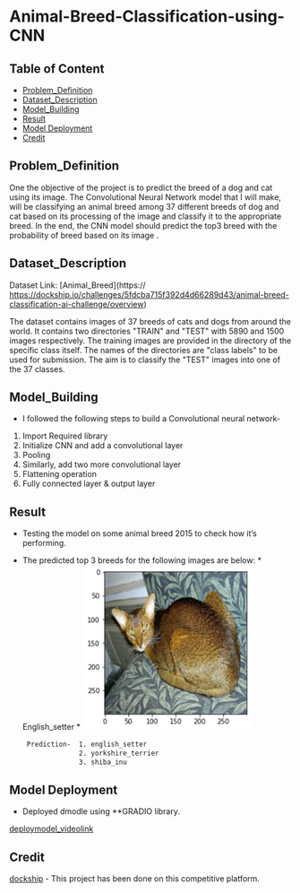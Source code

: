 # Animal-Breed-Classification-using-CNN


## Table of Content
  * [Problem_Definition](#Problem_Definition)
  * [Dataset_Description](#Dataset_Description)
  * [Model_Building](#Model_Building)
  * [Result](#Result)
  * [Model Deployment ](#Model_Deployment )
  * [Credit](#Credit)
  

 
 ## Problem_Definition
 One the objective of the project is to predict the breed of a dog and cat using its image. 
The Convolutional Neural Network model that I will make, will be classifying an animal breed among 37 different breeds of dog and cat based on its processing of the image and classify it to the appropriate breed. In the end, the CNN model should predict the top3 breed with the probability of breed based on its image .

 ## Dataset_Description
 
Dataset Link:  [Animal_Breed](https:// https://dockship.io/challenges/5fdcba715f392d4d66289d43/animal-breed-classification-ai-challenge/overview)

The dataset contains images of 37 breeds of cats and dogs from around the world. It contains two directories "TRAIN" and "TEST" with 5890 and 1500 images respectively. The training images are provided in the directory of the specific class itself. The names of the directories are "class labels" to be used for submission. The aim is to classify the "TEST" images into one of the 37 classes.




## Model_Building
*  I followed the following steps to build a Convolutional neural network-
1.	Import Required library
2.	Initialize CNN and add a convolutional layer
3.	Pooling
4.	Similarly, add two more convolutional layer
5.	Flattening operation
6.	Fully connected layer & output layer

     

## Result
* Testing the model on some animal breed 2015 to check how it’s performing.
* The predicted top 3 breeds for the following images are below: 
       * English_setter
       * 
       <img src="/english_setter.png" width="300">
       
       Prediction-  1. english_setter
                    2. yorkshire_terrier
                    3. shiba_inu


       

       

## Model Deployment 
* Deployed dmodle using **GRADIO library.

[deploymodel_videolink](https://drive.google.com/file/d/1EvX9K8XDGWYgAEHhgv6xP9AjglNuY0z0/view?usp=sharing) 

## Credit
[dockship](https://dockship.io/challenges/5fdcba715f392d4d66289d43/animal-breed-classification-ai-challenge/overview) - This project has been done on this competitive platform.

